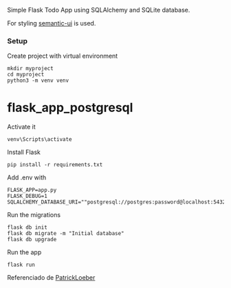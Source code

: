 Simple Flask Todo App using SQLAlchemy and SQLite database.

For styling [semantic-ui](https://semantic-ui.com/) is used.

### Setup

Create project with virtual environment

```console
mkdir myproject
cd myproject
python3 -m venv venv
```

# flask_app_postgresql

Activate it

```console
venv\Scripts\activate
```

Install Flask

```console
pip install -r requirements.txt
```

Add .env with

```console
FLASK_APP=app.py
FLASK_DEBUG=1
SQLALCHEMY_DATABASE_URI=""postgresql://postgres:password@localhost:5432/flask""
```

Run the migrations

```console
flask db init
flask db migrate -m "Initial database"
flask db upgrade
```

Run the app

```console
flask run
```

Referenciado de [PatrickLoeber](https://github.com/patrickloeber/flask-todo)
